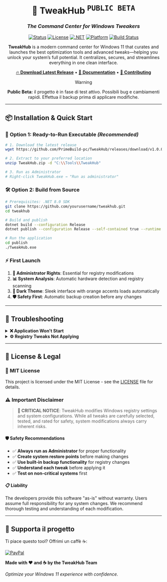 <div align="center">

# 🚀 TweakHub <sup><kbd>PUBLIC BETA</kbd></sup>

### *The Command Center for Windows Tweakers*

[![Status](https://img.shields.io/badge/Status-Public%20Beta-orange.svg)]()
[![License](https://img.shields.io/badge/License-MIT-orange.svg)](LICENSE)
[![.NET](https://img.shields.io/badge/.NET-8.0-orange.svg)](https://dotnet.microsoft.com/)
[![Platform](https://img.shields.io/badge/Platform-Windows%2011-orange.svg)](https://www.microsoft.com/windows/)
[![Build Status](https://img.shields.io/badge/Build-Passing-brightgreen.svg)](https://github.com/yourusername/tweakhub)

**TweakHub** is a modern command center for Windows 11 that curates and launches the best optimization tools and advanced tweaks—helping you unlock your system’s full potential. It centralizes, secures, and streamlines everything in one clean interface.

[🔥 **Download Latest Release**](https://github.com/PrimeBuild-pc/TweakHub/releases/tag/v1.0.0) • [📖 **Documentation**](#-documentation) • [🤝 **Contributing**](#-contributing-to-tweakhub)

> [!WARNING]
> **Public Beta:** il progetto è in fase di test attivo. Possibili bug e cambiamenti rapidi. Effettua il backup prima di applicare modifiche.

</div>

---

## 📦 **Installation & Quick Start**

### 🚀 **Option 1: Ready-to-Run Executable** *(Recommended)*

```bash
# 1. Download the latest release
wget https://github.com/PrimeBuild-pc/TweakHub/releases/download/v1.0.0/TweakHub-v1.0.0-win-x64-portable.zip

# 2. Extract to your preferred location
unzip TweakHub.zip -d "C:\\Tools\\TweakHub"

# 3. Run as Administrator
# Right-click TweakHub.exe → "Run as administrator"
```

### 🛠️ **Option 2: Build from Source**

```bash
# Prerequisites: .NET 8.0 SDK
git clone https://github.com/yourusername/tweakhub.git
cd tweakhub

# Build and publish
dotnet build --configuration Release
dotnet publish --configuration Release --self-contained true --runtime win-x64 --output ./publish

# Run the application
cd publish
./TweakHub.exe
```

### ⚡ **First Launch**

1. **🔐 Administrator Rights**: Essential for registry modifications
2. **📊 System Analysis**: Automatic hardware detection and registry scanning
3. **🎨 Dark Theme**: Sleek interface with orange accents loads automatically
4. **🛡️ Safety First**: Automatic backup creation before any changes

---

## 🔧 **Troubleshooting**

<details>
<summary><b>❌ Application Won't Start</b></summary>

### 🔍 **Common Solutions**

* **🔐 Administrator Rights**: Right-click → "Run as administrator"
* **🖥️ Windows Version**: Ensure Windows 10 1809+ or Windows 11
* **🛡️ Antivirus**: Temporarily disable real-time protection
* **🔄 Restart**: Reboot system and try again

</details>

<details>
<summary><b>⚙️ Registry Tweaks Not Applying</b></summary>

### 🔍 **Diagnostic Steps**

* **🔐 Permissions**: Verify Administrator privileges
* **🛡️ Security Software**: Check antivirus registry protection
* **🔄 Restart Required**: Some tweaks need system restart
* **📋 Compatibility**: Ensure Windows version compatibility

</details>

---

## 📜 **License & Legal**

### 📄 **MIT License**

This project is licensed under the MIT License - see the [LICENSE](LICENSE) file for details.

### ⚠️ **Important Disclaimer**

> **🚨 CRITICAL NOTICE**: TweakHub modifies Windows registry settings and system configurations. While all tweaks are carefully selected, tested, and rated for safety, system modifications always carry inherent risks.

#### 🛡️ **Safety Recommendations**

* ✅ **Always run as Administrator** for proper functionality
* ✅ **Create system restore points** before making changes
* ✅ **Use built-in backup functionality** for registry changes
* ✅ **Understand each tweak** before applying it
* ✅ **Test on non-critical systems** first

#### 📋 **Liability**

The developers provide this software "as-is" without warranty. Users assume full responsibility for any system changes. We recommend thorough testing and understanding of each modification.

---

## 💖 Supporta il progetto

Ti piace questo tool? Offrimi un caffè ☕:

[![PayPal](https://img.shields.io/badge/Supporta%20su-PayPal-blue?logo=paypal)](https://paypal.me/PrimeBuildOfficial?country.x=IT&locale.x=it_IT)

**Made with ❤️ and ☕ by the TweakHub Team**

*Optimize your Windows 11 experience with confidence.*
